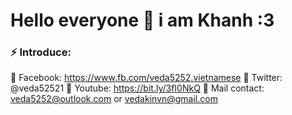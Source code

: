 # Hello everyone 👋 i am Khanh :3 

### ⚡ Introduce:
 💬 Facebook: https://www.fb.com/veda5252.vietnamese
 💬 Twitter: @veda52521
 💬 Youtube: https://bit.ly/3fI0NkQ
 💬 Mail contact: veda5252@outlook.com or vedakinvn@gmail.com 
# 

<!--
**veda5252/veda5252** is a ✨ _special_ ✨ repository because its `README.md` (this file) appears on your GitHub profile.

Here are some ideas to get you started:

- 🔭 I’m currently working on ...
- 🌱 I’m currently learning ...
- 👯 I’m looking to collaborate on ...
- 🤔 I’m looking for help with ...
- 💬 Ask me about ...
- 📫 How to reach me: ...
- 😄 Pronouns: ...
- ⚡ Fun fact: ...
-->
